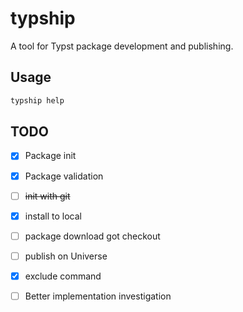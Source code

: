 # typship

A tool for Typst package development and publishing.

## Usage

```sh
typship help
```

## TODO

- [x] Package init
- [x] Package validation
- [ ] ~~init with git~~
- [x] install to local
- [ ] package download got checkout
- [ ] publish on Universe
- [x] exclude command

- [ ] Better implementation investigation

